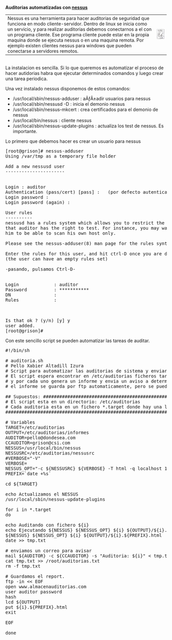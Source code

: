 <b>Auditorias automatizadas con <a href="http://www.nessus.org/">nessus</a></b>
<table>
<tr>
<td>
Nessus es una herramienta para hacer auditorias de seguridad que funciona en modo cliente-servidor.
 Dentro de linux se inicia como un servicio, y para realizar auditorias debemos conectarnos a el
con un programa cliente. Ese programa cliente puede estar en la propia maquina donde se ejecuta
nessus o en una maquina remota. Por ejemplo existen clientes nessus para windows que pueden conectarse
a servidores remotos.
</td>
<td>
<img src="/images/icons/scripts.jpg" border=0>
</td>
</tr>
</table>
<br>
La instalacion es sencilla. Si lo que queremos es automatizar el proceso de hacer autidorias
habra que ejecutar determinados comandos y luego crear una tarea periodica.

Una vez instalado nessus disponemos de estos comandos:
<ul>
<li>
 /usr/local/sbin/nessus-adduser : aÃƒÂ±adir usuarios para nessus
</li><li>
 /usr/local/sbin/nessusd -D : inicia el demonio nessus
</li><li>
 /usr/local/sbin/nessus-mkcert : crea certificados para el demonio de nessus
</li><li>
 /usr/local/bin/nessus : cliente nessus
</li><li>
 /usr/local/sbin/nessus-update-plugins : actualiza los test de nessus. Es importante.
</li></ul>

Lo primero que debemos hacer es crear un usuario para nessus

<pre>
[root@grison]# nessus-adduser
Using /var/tmp as a temporary file holder

Add a new nessusd user
----------------------


Login : auditor
Authentication (pass/cert) [pass] :   (por defecto autenticacion con password)
Login password :
Login password (again) :

User rules
----------
nessusd has a rules system which allows you to restrict the hosts
that auditor has the right to test. For instance, you may want
him to be able to scan his own host only.

Please see the nessus-adduser(8) man page for the rules syntax

Enter the rules for this user, and hit ctrl-D once you are done :
(the user can have an empty rules set)

-pasando, pulsamos Ctrl-D-


Login             : auditor
Password          : ***********
DN                :
Rules             :



Is that ok ? (y/n) [y] y
user added.
[root@grison]#
</pre>

Con este sencillo script se pueden automatizar las tareas de auditar.

<pre>
#!/bin/sh

# auditoria.sh
# Pello Xabier Altadill Izura
# Script para automatizar las auditorias de sistema y enviar reportes.
# El script espera encontrar en /etc/auditorias ficheros target que va procesando
# y por cada uno genera un informe y envia un aviso a determinada cuenta de correo
# el informe se guarda por ftp automaticamente, pero se puede enviar tambien.

## Supuestos: ##################################################################
# El script esta en un directorio: /etc/auditorias
# Cada auditoria esta en un fichero *.target donde hay una lista de ips o rangos
################################################################################

# Variables
TARGET=/etc/auditorias
OUTPUT=/etc/auditorias/informes
AUDITOR=pello@dondesea.com
CCAUDITOR=grison@csi.com
NESSUS=/usr/local/bin/nessus
NESSUSRC=/etc/auditorias/nessusrc
#VERBOSE="-V"
VERBOSE=
NESSUS_OPT="-c ${NESSUSRC} ${VERBOSE} -T html -q localhost 1241 auditor password"
PREFIX=`date +%s`

cd ${TARGET}

echo Actualizamos el NESSUS
/usr/local/sbin/nessus-update-plugins

for i in *.target
do

echo Auditando con fichero ${i}
echo Ejecutando ${NESSUS} ${NESSUS_OPT} ${i} ${OUTPUT}/${i}.${PREFIX}.html
${NESSUS} ${NESSUS_OPT} ${i} ${OUTPUT}/${i}.${PREFIX}.html
date &gt;&gt; tmp.txt

# enviamos un correo para avisar
mail ${AUDITOR} -c ${CCAUDITOR} -s "Auditoria: ${i}" &lt; tmp.txt
cat tmp.txt &gt;&gt; /root/auditorias.txt
rm -f tmp.txt

# Guardamos el report.
ftp -in &lt;&lt; EOF
open www.almacenauditorias.com
user auditor password
hash
lcd ${OUTPUT}
put ${i}.${PREFIX}.html
exit

EOF

done

</pre>
